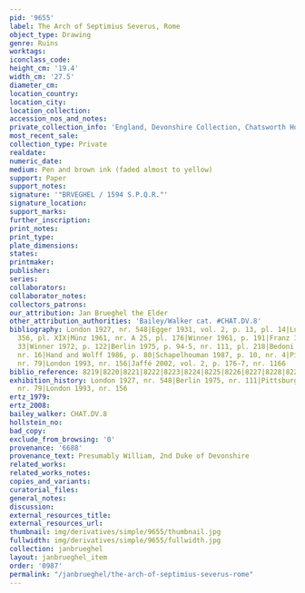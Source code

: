 ```yaml
---
pid: '9655'
label: The Arch of Septimius Severus, Rome
object_type: Drawing
genre: Ruins
worktags:
iconclass_code:
height_cm: '19.4'
width_cm: '27.5'
diameter_cm:
location_country:
location_city:
location_collection:
accession_nos_and_notes:
private_collection_info: 'England, Devonshire Collection, Chatsworth House, inv. #846'
most_recent_sale:
collection_type: Private
realdate:
numeric_date:
medium: Pen and brown ink (faded almost to yellow)
support: Paper
support_notes:
signature: '"BRVEGHEL / 1594 S.P.Q.R."'
signature_location:
support_marks:
further_inscription:
print_notes:
print_type:
plate_dimensions:
states:
printmaker:
publisher:
series:
collaborators:
collaborator_notes:
collectors_patrons:
our_attribution: Jan Brueghel the Elder
other_attribution_authorities: 'Bailey/Walker cat. #CHAT.DV.8'
bibliography: London 1927, nr. 548|Egger 1931, vol. 2, p. 13, pl. 14|Lugt 1949, nr.
  356, pl. XIX|Münz 1961, nr. A 25, pl. 176|Winner 1961, p. 191|Franz 1968-69, p.
  33|Winner 1972, p. 122|Berlin 1975, p. 94-5, nr. 111, pl. 218|Bedoni 1983, p. 31,
  nr. 16|Hand and Wolff 1986, p. 80|Schapelhouman 1987, p. 10, nr. 4|Pittsburgh 1987-88,
  nr. 79|London 1993, nr. 156|Jaffé 2002, vol. 2, p. 176-7, nr. 1166
biblio_reference: 8219|8220|8221|8222|8223|8224|8225|8226|8227|8228|8229
exhibition_history: London 1927, nr. 548|Berlin 1975, nr. 111|Pittsburgh 1987-88,
  nr. 79|London 1993, nr. 156
ertz_1979:
ertz_2008:
bailey_walker: CHAT.DV.8
hollstein_no:
bad_copy:
exclude_from_browsing: '0'
provenance: '6688'
provenance_text: Presumably William, 2nd Duke of Devonshire
related_works:
related_works_notes:
copies_and_variants:
curatorial_files:
general_notes:
discussion:
external_resources_title:
external_resources_url:
thumbnail: img/derivatives/simple/9655/thumbnail.jpg
fullwidth: img/derivatives/simple/9655/fullwidth.jpg
collection: janbrueghel
layout: janbrueghel_item
order: '0987'
permalink: "/janbrueghel/the-arch-of-septimius-severus-rome"
---
```

